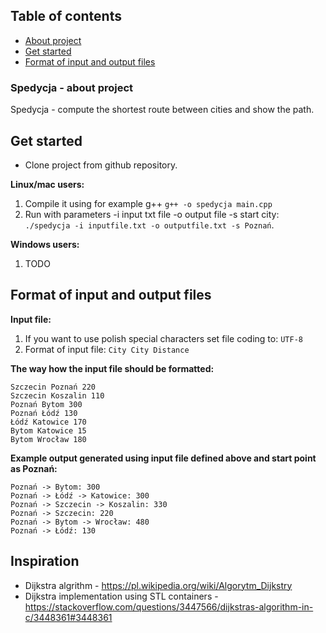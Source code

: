 ## Table of contents
* [About project](#spedycja---about-project)
* [Get started](#get-started)
* [Format of input and output files](#format-of-input-and-output-files)

### Spedycja - about project
Spedycja - compute the shortest route between cities and show the path.

## Get started
- Clone project from github repository.

**Linux/mac users:**
1. Compile it using for example g++ `g++ -o spedycja main.cpp`
2. Run with parameters -i input txt file -o output file -s start city: `./spedycja -i inputfile.txt -o outputfile.txt -s Poznań`.

**Windows users:**
1. TODO

## Format of input and output files

**Input file:**
1. If you want to use polish special characters set file coding to: `UTF-8`
2. Format of input file: `City City Distance`

**The way how the input file should be formatted:**
```
Szczecin Poznań 220
Szczecin Koszalin 110
Poznań Bytom 300
Poznań Łódź 130
Łódź Katowice 170
Bytom Katowice 15
Bytom Wrocław 180
```

**Example output generated using input file defined above and start point as Poznań:**
```
Poznań -> Bytom: 300
Poznań -> Łódź -> Katowice: 300
Poznań -> Szczecin -> Koszalin: 330
Poznań -> Szczecin: 220
Poznań -> Bytom -> Wrocław: 480
Poznań -> Łódź: 130

```

## Inspiration
- Dijkstra algrithm - https://pl.wikipedia.org/wiki/Algorytm_Dijkstry
- Dijkstra implementation using STL containers - https://stackoverflow.com/questions/3447566/dijkstras-algorithm-in-c/3448361#3448361
